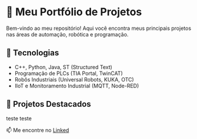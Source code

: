 # 🚀 Meu Portfólio de Projetos  

Bem-vindo ao meu repositório! Aqui você encontra meus principais projetos nas áreas de automação, robótica e programação.  

## 🔧 Tecnologias  
- C++, Python, Java, ST (Structured Text)  
- Programação de PLCs (TIA Portal, TwinCAT)  
- Robôs Industriais (Universal Robots, KUKA, OTC)  
- IIoT e Monitoramento Industrial (MQTT, Node-RED)  

## 🌟 Projetos Destacados 
teste  teste

📫 Me encontre no [Linked ](https://www.linkedin.com/in/vitor-lucas-zulian/)
